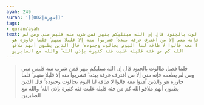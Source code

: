 ```yaml
---
ayah: 249
surah: '[[002|سورة]]'
tags:
- quran/ayah
text: فلما فصل طالوت بالجنود قال إن الله مبتليكم بنهر فمن شرب منه فليس مني ومن لم
  يطعمه فإنه مني إلا من اغترف غرفة بيده ۚ فشربوا منه إلا قليلا منهم ۚ فلما جاوزه هو
  والذين آمنوا معه قالوا لا طاقة لنا اليوم بجالوت وجنوده ۚ قال الذين يظنون أنهم ملاقو
  الله كم من فئة قليلة غلبت فئة كثيرة بإذن الله ۗ والله مع الصابرين
---
```

> فلما فصل طالوت بالجنود قال إن الله مبتليكم بنهر فمن شرب منه فليس مني ومن لم يطعمه فإنه مني إلا من اغترف غرفة بيده ۚ فشربوا منه إلا قليلا منهم ۚ فلما جاوزه هو والذين آمنوا معه قالوا لا طاقة لنا اليوم بجالوت وجنوده ۚ قال الذين يظنون أنهم ملاقو الله كم من فئة قليلة غلبت فئة كثيرة بإذن الله ۗ والله مع الصابرين
